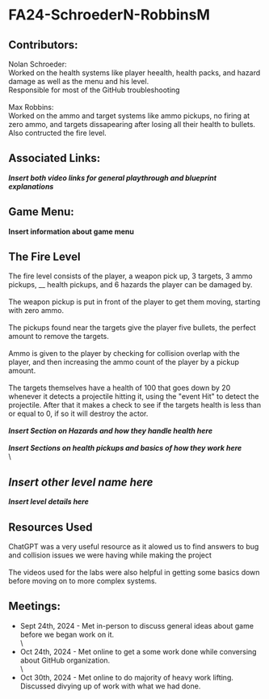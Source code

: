 # FA24-SchroederN-RobbinsM
## Contributors:
Nolan Schroeder:\
Worked on the health systems like player heealth, health packs, and hazard damage as well as the menu and his level.\
Responsible for most of the GitHub troubleshooting\
\
Max Robbins:\
Worked on the ammo and target systems like ammo pickups, no firing at zero ammo, and targets dissapearing after losing all their health to bullets.\
Also contructed the fire level.

## Associated Links:
___Insert both video links for general playthrough and blueprint explanations___

## Game Menu:
__Insert information about game menu__

## The Fire Level
The fire level consists of the player, a weapon pick up, 3 targets, 3 ammo pickups, __ health pickups, and 6 hazards the player can be damaged by.\
\
The weapon pickup is put in front of the player to get them moving, starting with zero ammo.\
\
The pickups found near the targets give the player five bullets, the perfect amount to remove the targets.\
\
Ammo is given to the player by checking for collision overlap with the player, and then increasing the ammo count of the player by a pickup amount.\
\
The targets themselves have a health of 100 that goes down by 20 whenever it detects a projectile hitting it, using the "event Hit" to detect the projectile. After that it makes a check to see if the targets health is less than or equal to 0, if so it will destroy the actor.\
\
___Insert Section on Hazards and how they handle health here___\
\
___Insert Sections on health pickups and basics of how they work here___\
\

## ___Insert other level name here___
___Insert level details here___

## Resources Used
ChatGPT was a very useful resource as it alowed us to find answers to bug and collision issues we were having while making the project\
\
The videos used for the labs were also helpful in getting some basics down before moving on to more complex systems.

## Meetings:
- Sept 24th, 2024 - Met in-person to discuss general ideas about game before we began work on it.\
\
- Oct 24th, 2024 - Met online to get a some work done while conversing about GitHub organization.\
\
- Oct 30th, 2024 - Met online to do majority of heavy work lifting. Discussed divying up of work with what we had done.
